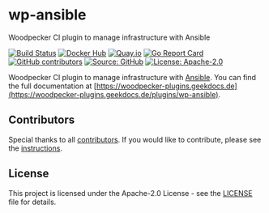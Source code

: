 # wp-ansible

Woodpecker CI plugin to manage infrastructure with Ansible

[![Build Status](https://ci.thegeeklab.de/api/badges/thegeeklab/wp-ansible/status.svg)](https://ci.thegeeklab.de/repos/thegeeklab/wp-ansible)
[![Docker Hub](https://img.shields.io/badge/dockerhub-latest-blue.svg?logo=docker&logoColor=white)](https://hub.docker.com/r/thegeeklab/wp-ansible)
[![Quay.io](https://img.shields.io/badge/quay-latest-blue.svg?logo=docker&logoColor=white)](https://quay.io/repository/thegeeklab/wp-ansible)
[![Go Report Card](https://goreportcard.com/badge/github.com/thegeeklab/wp-ansible)](https://goreportcard.com/report/github.com/thegeeklab/wp-ansible)
[![GitHub contributors](https://img.shields.io/github/contributors/thegeeklab/wp-ansible)](https://github.com/thegeeklab/wp-ansible/graphs/contributors)
[![Source: GitHub](https://img.shields.io/badge/source-github-blue.svg?logo=github&logoColor=white)](https://github.com/thegeeklab/wp-ansible)
[![License: Apache-2.0](https://img.shields.io/github/license/thegeeklab/wp-ansible)](https://github.com/thegeeklab/wp-ansible/blob/main/LICENSE)

Woodpecker CI plugin to manage infrastructure with [Ansible](https://github.com/ansible/ansible). You can find the full documentation at [https://woodpecker-plugins.geekdocs.de](https://woodpecker-plugins.geekdocs.de/plugins/wp-ansible).

## Contributors

Special thanks to all [contributors](https://github.com/thegeeklab/wp-ansible/graphs/contributors). If you would like to contribute, please see the [instructions](https://github.com/thegeeklab/wp-ansible/blob/main/CONTRIBUTING.md).

## License

This project is licensed under the Apache-2.0 License - see the [LICENSE](https://github.com/thegeeklab/wp-ansible/blob/main/LICENSE) file for details.
